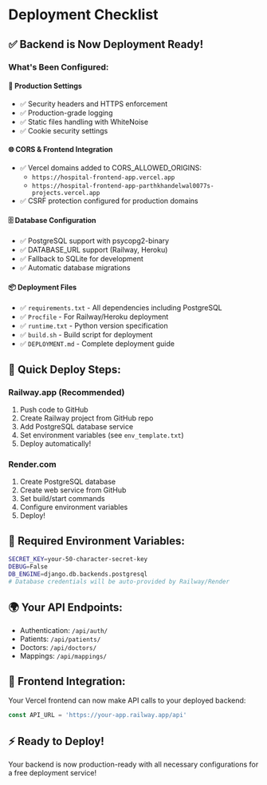 # Deployment Checklist

## ✅ Backend is Now Deployment Ready!

### What's Been Configured:

#### 🔧 **Production Settings**
- ✅ Security headers and HTTPS enforcement
- ✅ Production-grade logging
- ✅ Static files handling with WhiteNoise
- ✅ Cookie security settings

#### 🌐 **CORS & Frontend Integration**
- ✅ Vercel domains added to CORS_ALLOWED_ORIGINS:
  - `https://hospital-frontend-app.vercel.app`
  - `https://hospital-frontend-app-parthkhandelwal0077s-projects.vercel.app`
- ✅ CSRF protection configured for production domains

#### 🗄️ **Database Configuration**
- ✅ PostgreSQL support with psycopg2-binary
- ✅ DATABASE_URL support (Railway, Heroku)
- ✅ Fallback to SQLite for development
- ✅ Automatic database migrations

#### 📦 **Deployment Files**
- ✅ `requirements.txt` - All dependencies including PostgreSQL
- ✅ `Procfile` - For Railway/Heroku deployment
- ✅ `runtime.txt` - Python version specification
- ✅ `build.sh` - Build script for deployment
- ✅ `DEPLOYMENT.md` - Complete deployment guide

## 🚀 Quick Deploy Steps:

### Railway.app (Recommended)
1. Push code to GitHub
2. Create Railway project from GitHub repo
3. Add PostgreSQL database service
4. Set environment variables (see `env_template.txt`)
5. Deploy automatically!

### Render.com
1. Create PostgreSQL database
2. Create web service from GitHub
3. Set build/start commands
4. Configure environment variables
5. Deploy!

## 🔑 Required Environment Variables:

```bash
SECRET_KEY=your-50-character-secret-key
DEBUG=False
DB_ENGINE=django.db.backends.postgresql
# Database credentials will be auto-provided by Railway/Render
```

## 🌍 Your API Endpoints:
- Authentication: `/api/auth/`
- Patients: `/api/patients/`  
- Doctors: `/api/doctors/`
- Mappings: `/api/mappings/`

## 📱 Frontend Integration:
Your Vercel frontend can now make API calls to your deployed backend:
```javascript
const API_URL = 'https://your-app.railway.app/api'
```

## ⚡ Ready to Deploy!
Your backend is now production-ready with all necessary configurations for a free deployment service!
